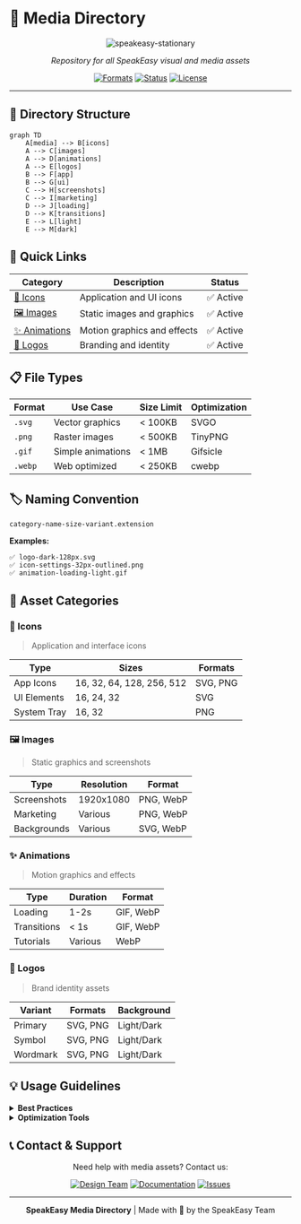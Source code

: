 # 🎨 Media Directory

<div align="center">

![speakeasy-stationary](https://github.com/user-attachments/assets/6d82c787-3f0d-42c1-b7df-be6972c2971b)

*Repository for all SpeakEasy visual and media assets*

[![Formats](https://img.shields.io/badge/Formats-SVG%20|%20PNG%20|%20WebP-blue)]()
[![Status](https://img.shields.io/badge/Status-Active-success)]()
[![License](https://img.shields.io/badge/License-MIT-green)]()

</div>

---

## 📁 Directory Structure

```mermaid
graph TD
    A[media] --> B[icons]
    A --> C[images]
    A --> D[animations]
    A --> E[logos]
    B --> F[app]
    B --> G[ui]
    C --> H[screenshots]
    C --> I[marketing]
    D --> J[loading]
    D --> K[transitions]
    E --> L[light]
    E --> M[dark]
```

## 🎯 Quick Links

| Category | Description | Status |
|----------|-------------|---------|
| [📱 Icons](#icons) | Application and UI icons | ✅ Active |
| [🖼️ Images](#images) | Static images and graphics | ✅ Active |
| [✨ Animations](#animations) | Motion graphics and effects | ✅ Active |
| [🎨 Logos](#logos) | Branding and identity | ✅ Active |

## 📋 File Types

<div align="center">

| Format | Use Case | Size Limit | Optimization |
|--------|----------|------------|--------------|
| `.svg` | Vector graphics | < 100KB | SVGO |
| `.png` | Raster images | < 500KB | TinyPNG |
| `.gif` | Simple animations | < 1MB | Gifsicle |
| `.webp`| Web optimized | < 250KB | cwebp |

</div>

## 🏷️ Naming Convention

```
category-name-size-variant.extension
```

**Examples:**
```
✅ logo-dark-128px.svg
✅ icon-settings-32px-outlined.png
✅ animation-loading-light.gif
```

## 📑 Asset Categories

### 📱 Icons
> Application and interface icons

<div align="center">

| Type | Sizes | Formats |
|------|--------|----------|
| App Icons | 16, 32, 64, 128, 256, 512 | SVG, PNG |
| UI Elements | 16, 24, 32 | SVG |
| System Tray | 16, 32 | PNG |

</div>

### 🖼️ Images
> Static graphics and screenshots

<div align="center">

| Type | Resolution | Format |
|------|------------|---------|
| Screenshots | 1920x1080 | PNG, WebP |
| Marketing | Various | PNG, WebP |
| Backgrounds | Various | SVG, WebP |

</div>

### ✨ Animations
> Motion graphics and effects

<div align="center">

| Type | Duration | Format |
|------|----------|---------|
| Loading | 1-2s | GIF, WebP |
| Transitions | < 1s | GIF, WebP |
| Tutorials | Various | WebP |

</div>

### 🎨 Logos
> Brand identity assets

<div align="center">

| Variant | Formats | Background |
|---------|---------|------------|
| Primary | SVG, PNG | Light/Dark |
| Symbol | SVG, PNG | Light/Dark |
| Wordmark | SVG, PNG | Light/Dark |

</div>

## 💡 Usage Guidelines

<details>
<summary><b>Best Practices</b></summary>

- ✅ Always optimize assets before committing
- ✅ Maintain aspect ratios when resizing
- ✅ Use vector formats when possible
- ✅ Include source files for complex assets
- ❌ Don't commit unoptimized files
- ❌ Don't use non-standard dimensions
</details>

<details>
<summary><b>Optimization Tools</b></summary>

- 🔧 SVGO for SVG optimization
- 🔧 TinyPNG for PNG compression
- 🔧 Gifsicle for GIF optimization
- 🔧 WebP converter for WebP generation
</details>

## 📞 Contact & Support

<div align="center">

Need help with media assets? Contact us:

[![Design Team](https://img.shields.io/badge/Design_Team-Message-blue)]()
[![Documentation](https://img.shields.io/badge/Documentation-Read-green)]()
[![Issues](https://img.shields.io/badge/Issues-Report-red)]()

</div>

---

<div align="center">

**SpeakEasy Media Directory** | Made with 💙 by the SpeakEasy Team

</div>
